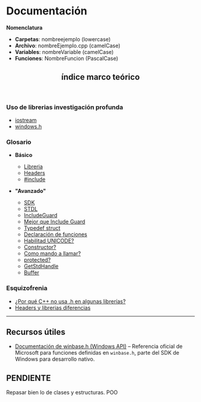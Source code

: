 # Documentación

**Nomenclatura**

- **Carpetas**: nombreejemplo (lowercase)
- **Archivo**: nombreEjemplo.cpp (camelCase)
- **Variables**: nombreVariable (camelCase)
- **Funciones**: NombreFuncion (PascalCase)

<h2 align="center">índice marco teórico</h2> <br>

### Uso de librerias investigación profunda

- [iostream](./Z_Invst/Librerias/Iostream.md)
- [windows.h](./Z_Invst/Librerias/Windows.h.md)

### Glosario

- **Básico**

  - [Libreria](./Z_Invst/Glosario/Basico/Libreria.md)
  - [Headers](./Z_Invst/Glosario/Basico/Headers.md)
  - [#include](./Z_Invst/Glosario/Basico/#Include.md)

- **"Avanzado"**

  - [SDK](./Z_Invst/Glosario/Avanzado/SDK.md)
  - [STDL](./Z_Invst/Glosario/Avanzado/STDL.md)
  - [IncludeGuard](./Z_Invst/Glosario/Avanzado/IncludeGuard.md)
  - [Mejor que Include Guard](./Z_Invst/Glosario/Avanzado/PragmaOnce.md)
  - [Typedef struct](./Z_Invst/Glosario/Avanzado/typedef_struct.md)
  - [Declaración de funciones](./Z_Invst/Glosario/Avanzado/Funciones.md)
  - [Habilitad UNICODE?](./Z_Invst/Glosario/Avanzado/HabilitarUnicode.md)
  - [Constructor?](./Z_Invst/Glosario/Avanzado/Constructor.md)
  - [Como mando a llamar?](./Z_Invst/Glosario/Avanzado/IngresarMetodos.md)
  - [protected?](./Z_Invst/Glosario/Avanzado/protected.md)
  - [GetStdHandle](./Z_Invst/Glosario/Avanzado/GetStdHandle.md)
  - [Buffer](./Z_Invst/Glosario/Avanzado/Buffer.md)

### Esquizofrenia

- [¿Por qué C++ no usa .h en algunas librerías?](./Z_Invst/Esquizofrenia/hEnAlgunas.md)
- [Headers y librerias diferencias](./Z_Invst/Esquizofrenia/headersLibrerias.md)

---

## Recursos útiles

- [Documentación de winbase.h (Windows API)](https://learn.microsoft.com/en-us/windows/win32/api/winbase/) – Referencia oficial de Microsoft para funciones definidas en `winbase.h`, parte del SDK de Windows para desarrollo nativo.

## PENDIENTE
Repasar bien lo de clases y estructuras. POO